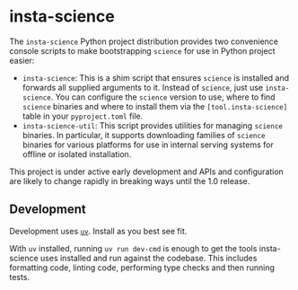 # insta-science

The `insta-science` Python project distribution provides two convenience console scripts to make
bootstrapping `science` for use in Python project easier:
+ `insta-science`: This is a shim script that ensures `science` is installed and forwards all
  supplied arguments to it. Instead of `science`, just use `insta-science`. You can configure the
  `science` version to use, where to find `science` binaries and where to install them via the 
  `[tool.insta-science]` table in your `pyproject.toml` file.
+ `insta-science-util`: This script provides utilities for managing `science` binaries. In
  particular, it supports downloading families of `science` binaries for various platforms for
  use in internal serving systems for offline or isolated installation.

This project is under active early development and APIs and configuration are likely to change
rapidly in breaking ways until the 1.0 release.

## Development

Development uses [`uv`](https://docs.astral.sh/uv/getting-started/installation/). Install as you
best see fit.

With `uv` installed, running `uv run dev-cmd` is enough to get the tools insta-science uses installed
and run against the codebase. This includes formatting code, linting code, performing type checks
and then running tests.

